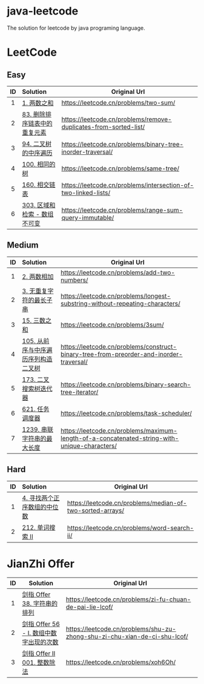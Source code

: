 # java-leetcode

The solution for leetcode by java programing language.

# LeetCode

## Easy

| ID  | Solution                                                       | Original    Url                                                  |
|:---:|:---------------------------------------------------------------|------------------------------------------------------------------|
|  1  | [1. 两数之和](src/com/yeahqing/easy/_001/Solution.java)            | https://leetcode.cn/problems/two-sum/                            |
|  2  | [83. 删除排序链表中的重复元素](src/com/yeahqing/easy/_083/Solution.java)   | https://leetcode.cn/problems/remove-duplicates-from-sorted-list/ |
|  3  | [94. 二叉树的中序遍历](src/com/yeahqing/easy/_094/Solution.java)       | https://leetcode.cn/problems/binary-tree-inorder-traversal/      |
|  4  | [100. 相同的树](src/com/yeahqing/easy/_001/Solution.java)          | https://leetcode.cn/problems/same-tree/                          |
|  5  | [160. 相交链表](src/com/yeahqing/easy/_160/Solution.java)          | https://leetcode.cn/problems/intersection-of-two-linked-lists/   |
|  6  | [303. 区域和检索 - 数组不可变](src/com/yeahqing/easy/_303/Solution.java) | https://leetcode.cn/problems/range-sum-query-immutable/          |

## Medium

| ID  | Solution                                                              | Original    Url                                                                              |
|:---:|:----------------------------------------------------------------------|----------------------------------------------------------------------------------------------|
|  1  | [2. 两数相加](src/com/yeahqing/medium/_002/Solution.java)                 | https://leetcode.cn/problems/add-two-numbers/                                                |
|  2  | [3. 无重复字符的最长子串](src/com/yeahqing/medium/_003/Solution.java)           | https://leetcode.cn/problems/longest-substring-without-repeating-characters/                 |
|  3  | [15. 三数之和](src/com/yeahqing/medium/_015/Solution.java)                | https://leetcode.cn/problems/3sum/                                                           |
|  4  | [105. 从前序与中序遍历序列构造二叉树](src/com/yeahqing/medium/_105/LeetCode105.java) | https://leetcode.cn/problems/construct-binary-tree-from-preorder-and-inorder-traversal/      |
|  5  | [173. 二叉搜索树迭代器](src/com/yeahqing/medium/_173/Solution.java)           | https://leetcode.cn/problems/binary-search-tree-iterator/                                    |
|  6  | [621. 任务调度器](src/com/yeahqing/medium/_621/Solution.java)              | https://leetcode.cn/problems/task-scheduler/                                                 |
|  7  | [1239. 串联字符串的最大长度](src/com/yeahqing/medium/_1239/LeetCode1239.java)   | https://leetcode.cn/problems/maximum-length-of-a-concatenated-string-with-unique-characters/ |

## Hard

| ID  | Solution                                                    | Original    Url                                           |
|:---:|:------------------------------------------------------------|-----------------------------------------------------------|
|  1  | [4. 寻找两个正序数组的中位数](src/com/yeahqing/hard/_004/Solution.java) | https://leetcode.cn/problems/median-of-two-sorted-arrays/ |   
|  2  | [212. 单词搜索 II](src/com/yeahqing/hard/_212/Solution.java)    | https://leetcode.cn/problems/word-search-ii/              |

# JianZhi Offer

| ID  | Solution                                                                            | Original Url                                                              |
|:---:|-------------------------------------------------------------------------------------|---------------------------------------------------------------------------|
|  1  | [剑指 Offer 38. 字符串的排列](src/com/yeahqing/jianzhioffer/_1_038/Solution.java)           | https://leetcode.cn/problems/zi-fu-chuan-de-pai-lie-lcof/                 |
|  2  | [剑指 Offer 56 - I. 数组中数字出现的次数](src/com/yeahqing/jianzhioffer/_1_056_1/Solution.java) | https://leetcode.cn/problems/shu-zu-zhong-shu-zi-chu-xian-de-ci-shu-lcof/ |
|  3  | [剑指 Offer II 001. 整数除法](src/com/yeahqing/jianzhioffer/_2_001/Solution.java)         | https://leetcode.cn/problems/xoh6Oh/                                      |
